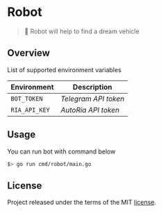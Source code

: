 # Robot

> :blue_car: Robot will help to find a dream vehicle

## Overview

List of supported environment variables  

| Environment   | Description          |
|---------------|----------------------|
| `BOT_TOKEN`   | *Telegram API token* |
| `RIA_API_KEY` | *AutoRia API token*  |

## Usage

You can run bot with command below

```sh
$> go run cmd/robot/main.go
```

## License

Project released under the terms of the MIT [license](./LICENSE).
